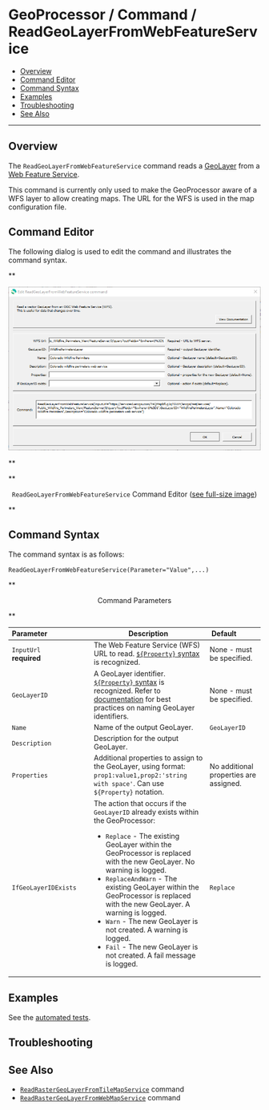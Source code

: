 # GeoProcessor / Command / ReadGeoLayerFromWebFeatureService #

* [Overview](#overview)
* [Command Editor](#command-editor)
* [Command Syntax](#command-syntax)
* [Examples](#examples)
* [Troubleshooting](#troubleshooting)
* [See Also](#see-also)

-------------------------

## Overview ##

The `ReadGeoLayerFromWebFeatureService` command reads a [GeoLayer](../../introduction/introduction.md#geolayer)
from a [Web Feature Service](https://en.wikipedia.org/wiki/Web_Feature_Service).

This command is currently only used to make the GeoProcessor aware of a WFS layer to allow creating maps.
The URL for the WFS is used in the map configuration file.

## Command Editor ##

The following dialog is used to edit the command and illustrates the command syntax.

**<p style="text-align: center;">
![ReadGeoLayerFromWebFeatureService](ReadGeoLayerFromWebFeatureService.png)
</p>**

**<p style="text-align: center;">
`ReadGeoLayerFromWebFeatureService` Command Editor (<a href="../ReadGeoLayerFromWebFeatureService.png">see full-size image</a>)
</p>**

## Command Syntax ##

The command syntax is as follows:

```text
ReadGeoLayerFromWebFeatureService(Parameter="Value",...)
```
**<p style="text-align: center;">
Command Parameters
</p>**

|**Parameter**&nbsp;&nbsp;&nbsp;&nbsp;&nbsp;&nbsp;&nbsp;&nbsp;&nbsp;&nbsp;&nbsp;&nbsp;&nbsp;&nbsp;&nbsp;&nbsp;&nbsp;&nbsp;&nbsp;&nbsp;&nbsp; | **Description** | **Default**&nbsp;&nbsp;&nbsp;&nbsp;&nbsp;&nbsp;&nbsp;&nbsp;&nbsp;&nbsp; |
| --------------|-----------------|----------------- |
| `InputUrl`<br>**required**| The Web Feature Service (WFS) URL to read. [`${Property}` syntax](../../introduction/introduction.md#geoprocessor-properties-property) is recognized.| None - must be specified. |
| `GeoLayerID` | A GeoLayer identifier. [`${Property}` syntax](../../introduction/introduction.md#geoprocessor-properties-property) is recognized. Refer to [documentation](../../best-practices/geolayer-identifiers.md) for best practices on naming GeoLayer identifiers.| None - must be specified. |
| `Name` | Name of the output GeoLayer. | `GeoLayerID` |
| `Description` | Description for the output GeoLayer. | |
| `Properties` | Additional properties to assign to the GeoLayer, using format: `prop1:value1,prop2:'string with space'`.  Can use `${Property}` notation.  | No additional properties are assigned. |
| `IfGeoLayerIDExists` | The action that occurs if the `GeoLayerID` already exists within the GeoProcessor:<ul><li>`Replace` - The existing GeoLayer within the GeoProcessor is replaced with the new GeoLayer. No warning is logged.</li><li>`ReplaceAndWarn` - The existing GeoLayer within the GeoProcessor is replaced with the new GeoLayer. A warning is logged.</li><li>`Warn` - The new GeoLayer is not created. A warning is logged.</li><li>`Fail` - The new GeoLayer is not created. A fail message is logged.</li></ul> | `Replace` | 

## Examples ##

See the [automated tests](https://github.com/OpenWaterFoundation/owf-app-geoprocessor-python-test/tree/master/test/commands/ReadGeoLayerFromWebFeatureService).

## Troubleshooting ##

## See Also ##

* [`ReadRasterGeoLayerFromTileMapService`](../ReadRasterGeoLayerFromTileMapService/ReadRasterGeoLayerFromTileMapService.md) command
* [`ReadRasterGeoLayerFromWebMapService`](../ReadRasterGeoLayerFromTileMapService/ReadRasterGeoLayerFromWebMapService.md) command
